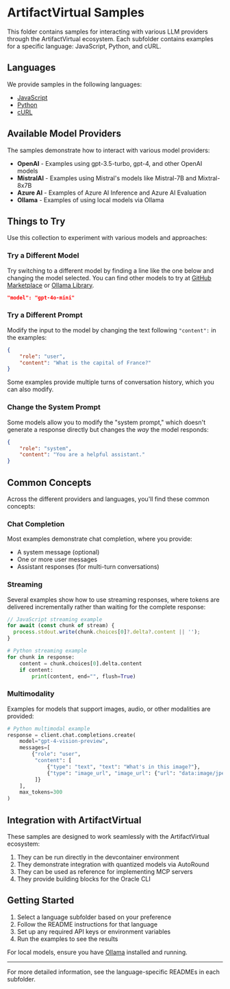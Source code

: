 # ArtifactVirtual Samples

This folder contains samples for interacting with various LLM providers through the ArtifactVirtual ecosystem. Each subfolder contains examples for a specific language: JavaScript, Python, and cURL.

## Languages

We provide samples in the following languages:

- [JavaScript](js/README.md)
- [Python](python/README.md)
- [cURL](curl/README.md)

## Available Model Providers

The samples demonstrate how to interact with various model providers:

- **OpenAI** - Examples using gpt-3.5-turbo, gpt-4, and other OpenAI models
- **MistralAI** - Examples using Mistral's models like Mistral-7B and Mixtral-8x7B
- **Azure AI** - Examples of Azure AI Inference and Azure AI Evaluation
- **Ollama** - Examples of using local models via Ollama

## Things to Try

Use this collection to experiment with various models and approaches:

### Try a Different Model

Try switching to a different model by finding a line like the one below and changing the model selected. You can find other models to try at [GitHub Marketplace](https://github.com/marketplace/models) or [Ollama Library](https://ollama.ai/library).

```json
"model": "gpt-4o-mini"
```

### Try a Different Prompt

Modify the input to the model by changing the text following `"content":` in the examples:

```json
{
    "role": "user",
    "content": "What is the capital of France?"
}
```

Some examples provide multiple turns of conversation history, which you can also modify.

### Change the System Prompt

Some models allow you to modify the "system prompt," which doesn't generate a response directly but changes the *way* the model responds:

```json
{
    "role": "system",
    "content": "You are a helpful assistant."
}
```

## Common Concepts

Across the different providers and languages, you'll find these common concepts:

### Chat Completion

Most examples demonstrate chat completion, where you provide:
- A system message (optional)
- One or more user messages
- Assistant responses (for multi-turn conversations)

### Streaming

Several examples show how to use streaming responses, where tokens are delivered incrementally rather than waiting for the complete response:

```javascript
// JavaScript streaming example
for await (const chunk of stream) {
  process.stdout.write(chunk.choices[0]?.delta?.content || '');
}
```

```python
# Python streaming example
for chunk in response:
    content = chunk.choices[0].delta.content
    if content:
        print(content, end="", flush=True)
```

### Multimodality

Examples for models that support images, audio, or other modalities are provided:

```python
# Python multimodal example
response = client.chat.completions.create(
    model="gpt-4-vision-preview",
    messages=[
        {"role": "user", 
         "content": [
             {"type": "text", "text": "What's in this image?"},
             {"type": "image_url", "image_url": {"url": "data:image/jpeg;base64," + base64_image}}
         ]}
    ],
    max_tokens=300
)
```

## Integration with ArtifactVirtual

These samples are designed to work seamlessly with the ArtifactVirtual ecosystem:

1. They can be run directly in the devcontainer environment
2. They demonstrate integration with quantized models via AutoRound
3. They can be used as reference for implementing MCP servers
4. They provide building blocks for the Oracle CLI

## Getting Started

1. Select a language subfolder based on your preference
2. Follow the README instructions for that language
3. Set up any required API keys or environment variables
4. Run the examples to see the results

For local models, ensure you have [Ollama](https://ollama.ai/download) installed and running.

---

For more detailed information, see the language-specific READMEs in each subfolder.
